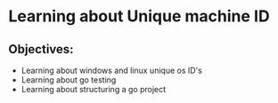 # Learning about Unique machine ID
## Objectives:
* Learning about windows and linux unique os ID's
* Learning about go testing
* Learning about structuring a go project
